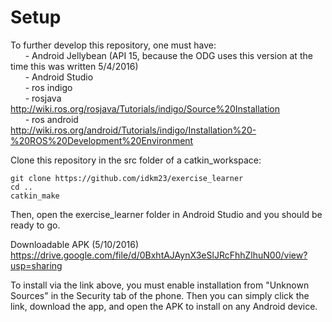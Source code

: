 Setup
====
To further develop this repository, one must have:  
&nbsp;&nbsp;&nbsp;&nbsp;&nbsp;&nbsp;- Android Jellybean (API 15, because the ODG uses this version at the time this was written 5/4/2016)   
&nbsp;&nbsp;&nbsp;&nbsp;&nbsp;&nbsp;- Android Studio  
&nbsp;&nbsp;&nbsp;&nbsp;&nbsp;&nbsp;- ros indigo  
&nbsp;&nbsp;&nbsp;&nbsp;&nbsp;&nbsp;- rosjava http://wiki.ros.org/rosjava/Tutorials/indigo/Source%20Installation  
&nbsp;&nbsp;&nbsp;&nbsp;&nbsp;&nbsp;- ros android http://wiki.ros.org/android/Tutorials/indigo/Installation%20-%20ROS%20Development%20Environment 
  
Clone this repository in the src folder of a catkin_workspace:  
```
git clone https://github.com/idkm23/exercise_learner  
cd ..  
catkin_make
```  

Then, open the exercise_learner folder in Android Studio and you should be ready to go.  
  
Downloadable APK (5/10/2016)  
https://drive.google.com/file/d/0BxhtAJAynX3eSlJRcFhhZlhuN00/view?usp=sharing
  
To install via the link above, you must enable installation from "Unknown Sources" in the Security tab of the phone.
 Then you can simply click the link, download the app, and open the APK to install on any Android device.
